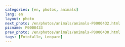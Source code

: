 ```yaml
---
categories: [en, photos, animals]
lang: en
layout: photo
next_photo: /en/photos/animals/animals-P0000432.html
picname: P0000433
prev_photo: /en/photos/animals/animals-P0000430.html
tags: [Fotofalle, Leopard]
---
```


